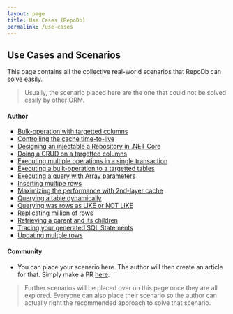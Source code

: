 ```yaml
---
layout: page
title: Use Cases (RepoDb)
permalink: /use-cases
---
```


## Use Cases and Scenarios

This page contains all the collective real-world scenarios that RepoDb can solve easily.

> Usually, the scenario placed here are the one that could not be solved easily by other ORM.

#### Author

- [Bulk-operation with targetted columns]()
- [Controlling the cache time-to-live]()
- [Designing an injectable a Repository in .NET Core]()
- [Doing a CRUD on a targetted columns]()
- [Executing multiple operations in a single transaction]()
- [Executing a bulk-operation to a targetted tables]()
- [Executing a query with Array parameters]()
- [Inserting multipe rows]()
- [Maximizing the performance with 2nd-layer cache]()
- [Querying a table dynamically]()
- [Querying was rows as LIKE or NOT LIKE]()
- [Replicating million of rows]()
- [Retrieving a parent and its children]()
- [Tracing your generated SQL Statements]()
- [Updating multple rows]()

#### Community

- You can place your scenario here. The author will then create an article for that. Simply make a PR [here](https://github.com/mikependon/RepoDb.NET/blob/master/pages/use-cases.md).

> Further scenarios will be placed over on this page once they are all explored. Everyone can also place their scenario so the author can actually right the recommended approach to solve that scenario.
